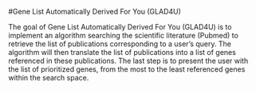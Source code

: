 #Gene List Automatically Derived For You (GLAD4U)

The goal of Gene List Automatically Derived For You (GLAD4U) is to implement an algorithm searching the scientific literature (Pubmed) to retrieve the list of publications corresponding to a user’s query. The algorithm will then translate the list of publications into a list of genes referenced in these publications. The last step is to present the user with the list of prioritized genes, from the most to the least referenced genes within the search space. 

